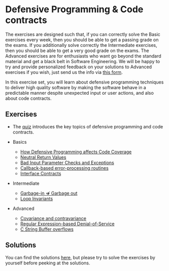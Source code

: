 # Defensive Programming & Code contracts

The exercises are designed such that, if you can correctly solve the Basic exercises every week, then you should be able to get a passing grade on the exams. If you additionally solve correctly the Intermediate exercises, then you should be able to get a very good grade on the exams. The Advanced exercises are for enthusiasts who want go beyond the standard material and get a black belt in Software Engineering. We will be happy to try and provide personalized feedback on your solutions to Advanced exercises if you wish, just send us the info via [this form](https://docs.google.com/forms/d/e/1FAIpQLSem_4qm_rf22V5--EUrh252_JKcBqoHF1Z67exwPz3tPdOjiQ/viewform).

In this exercise set, you will learn about defensive programming techniques to deliver high quality software by making the software behave in a predictable manner despite unexpected input or user actions, and also about code contracts.

## Exercises

- The [quiz](quiz/README.md) introduces the key topics of defensive programming and code contracts.

- Basics
  - [How Defensive Programming affects Code Coverage](basic/code-coverage/README.md)
  - [Neutral Return Values](basic/neutral-return-values/README.md)
  - [Bad Input Parameter Checks and Exceptions](basic/string-input-parameter-checks/README.md)
  - [Callback-based error-processing routines](basic/callbacks/README.md)
  - [Interface Contracts](basic/interface-contracts/README.md)

- Intermediate
  - [Garbage-in ⇏ Garbage out](intermediate/csv-sanitization/README.md)
  - [Loop Invariants](intermediate/loop-invariants/README.md)

- Advanced
  - [Covariance and contravariance](advanced/interface-contracts/README.md)
  - [Regular Expression-based Denial-of-Service](advanced/regex-dos/README.md)
  - [C String Buffer overflows](advanced/c-buffer-overflow/README.md)

## Solutions

You can find the solutions [here](solutions/), but please try to solve the exercises by yourself before peeking at the solutions.
